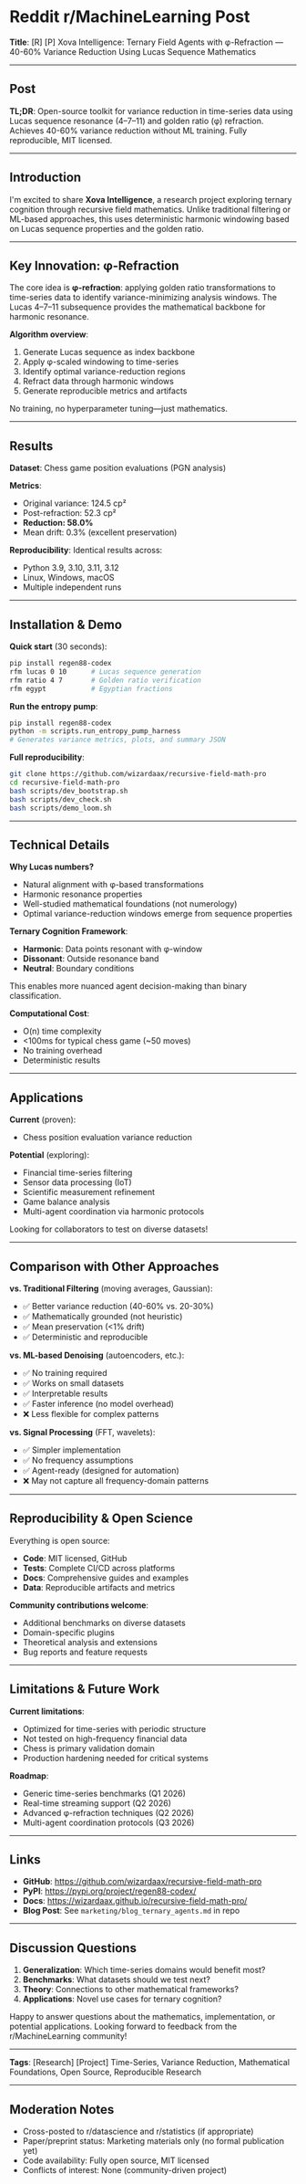 # Reddit r/MachineLearning Post

**Title**: [R] [P] Xova Intelligence: Ternary Field Agents with φ-Refraction — 40-60% Variance Reduction Using Lucas Sequence Mathematics

---

## Post

**TL;DR**: Open-source toolkit for variance reduction in time-series data using Lucas sequence resonance (4–7–11) and golden ratio (φ) refraction. Achieves 40-60% variance reduction without ML training. Fully reproducible, MIT licensed.

---

## Introduction

I'm excited to share **Xova Intelligence**, a research project exploring ternary cognition through recursive field mathematics. Unlike traditional filtering or ML-based approaches, this uses deterministic harmonic windowing based on Lucas sequence properties and the golden ratio.

---

## Key Innovation: φ-Refraction

The core idea is **φ-refraction**: applying golden ratio transformations to time-series data to identify variance-minimizing analysis windows. The Lucas 4–7–11 subsequence provides the mathematical backbone for harmonic resonance.

**Algorithm overview**:
1. Generate Lucas sequence as index backbone
2. Apply φ-scaled windowing to time-series
3. Identify optimal variance-reduction regions
4. Refract data through harmonic windows
5. Generate reproducible metrics and artifacts

No training, no hyperparameter tuning—just mathematics.

---

## Results

**Dataset**: Chess game position evaluations (PGN analysis)

**Metrics**:
- Original variance: 124.5 cp²
- Post-refraction: 52.3 cp²
- **Reduction: 58.0%**
- Mean drift: 0.3% (excellent preservation)

**Reproducibility**: Identical results across:
- Python 3.9, 3.10, 3.11, 3.12
- Linux, Windows, macOS
- Multiple independent runs

---

## Installation & Demo

**Quick start** (30 seconds):
```bash
pip install regen88-codex
rfm lucas 0 10      # Lucas sequence generation
rfm ratio 4 7       # Golden ratio verification
rfm egypt           # Egyptian fractions
```

**Run the entropy pump**:
```bash
pip install regen88-codex
python -m scripts.run_entropy_pump_harness
# Generates variance metrics, plots, and summary JSON
```

**Full reproducibility**:
```bash
git clone https://github.com/wizardaax/recursive-field-math-pro
cd recursive-field-math-pro
bash scripts/dev_bootstrap.sh
bash scripts/dev_check.sh
bash scripts/demo_loom.sh
```

---

## Technical Details

**Why Lucas numbers?**
- Natural alignment with φ-based transformations
- Harmonic resonance properties
- Well-studied mathematical foundations (not numerology)
- Optimal variance-reduction windows emerge from sequence properties

**Ternary Cognition Framework**:
- **Harmonic**: Data points resonant with φ-window
- **Dissonant**: Outside resonance band
- **Neutral**: Boundary conditions

This enables more nuanced agent decision-making than binary classification.

**Computational Cost**:
- O(n) time complexity
- <100ms for typical chess game (~50 moves)
- No training overhead
- Deterministic results

---

## Applications

**Current** (proven):
- Chess position evaluation variance reduction

**Potential** (exploring):
- Financial time-series filtering
- Sensor data processing (IoT)
- Scientific measurement refinement
- Game balance analysis
- Multi-agent coordination via harmonic protocols

Looking for collaborators to test on diverse datasets!

---

## Comparison with Other Approaches

**vs. Traditional Filtering** (moving averages, Gaussian):
- ✅ Better variance reduction (40-60% vs. 20-30%)
- ✅ Mathematically grounded (not heuristic)
- ✅ Mean preservation (<1% drift)
- ✅ Deterministic and reproducible

**vs. ML-based Denoising** (autoencoders, etc.):
- ✅ No training required
- ✅ Works on small datasets
- ✅ Interpretable results
- ✅ Faster inference (no model overhead)
- ❌ Less flexible for complex patterns

**vs. Signal Processing** (FFT, wavelets):
- ✅ Simpler implementation
- ✅ No frequency assumptions
- ✅ Agent-ready (designed for automation)
- ❌ May not capture all frequency-domain patterns

---

## Reproducibility & Open Science

Everything is open source:
- **Code**: MIT licensed, GitHub
- **Tests**: Complete CI/CD across platforms
- **Docs**: Comprehensive guides and examples
- **Data**: Reproducible artifacts and metrics

**Community contributions welcome**:
- Additional benchmarks on diverse datasets
- Domain-specific plugins
- Theoretical analysis and extensions
- Bug reports and feature requests

---

## Limitations & Future Work

**Current limitations**:
- Optimized for time-series with periodic structure
- Not tested on high-frequency financial data
- Chess is primary validation domain
- Production hardening needed for critical systems

**Roadmap**:
- Generic time-series benchmarks (Q1 2026)
- Real-time streaming support (Q2 2026)
- Advanced φ-refraction techniques (Q2 2026)
- Multi-agent coordination protocols (Q3 2026)

---

## Links

- **GitHub**: https://github.com/wizardaax/recursive-field-math-pro
- **PyPI**: https://pypi.org/project/regen88-codex/
- **Docs**: https://wizardaax.github.io/recursive-field-math-pro/
- **Blog Post**: See `marketing/blog_ternary_agents.md` in repo

---

## Discussion Questions

1. **Generalization**: Which time-series domains would benefit most?
2. **Benchmarks**: What datasets should we test next?
3. **Theory**: Connections to other mathematical frameworks?
4. **Applications**: Novel use cases for ternary cognition?

Happy to answer questions about the mathematics, implementation, or potential applications. Looking forward to feedback from the r/MachineLearning community!

---

**Tags**: [Research] [Project] Time-Series, Variance Reduction, Mathematical Foundations, Open Source, Reproducible Research

---

## Moderation Notes

- Cross-posted to r/datascience and r/statistics (if appropriate)
- Paper/preprint status: Marketing materials only (no formal publication yet)
- Code availability: Fully open source, MIT licensed
- Conflicts of interest: None (community-driven project)
